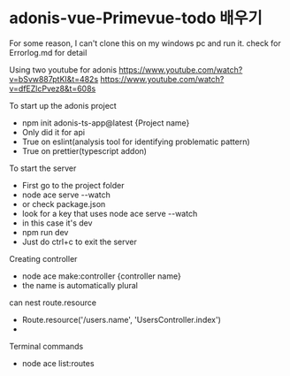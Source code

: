 # adonis-vue-Primevue-todo 배우기

For some reason, I can't clone this on my windows pc and run it.
check for Errorlog.md for detail

Using two youtube for adonis
https://www.youtube.com/watch?v=bSvw887ptKI&t=482s
https://www.youtube.com/watch?v=dfEZlcPvez8&t=608s

To start up the adonis project
- npm init adonis-ts-app@latest {Project name}
- Only did it for api
- True on eslint(analysis tool for identifying problematic pattern)
- True on prettier(typescript addon)

To start the server
- First go to the project folder
- node ace serve --watch
- or check package.json
- look for a key that uses node ace serve --watch
- in this case it's dev
- npm run dev
- Just do ctrl+c to exit the server

Creating controller
- node ace make:controller {controller name}
- the name is automatically plural

can nest route.resource
- Route.resource('/users.name', 'UsersController.index')
- 


Terminal commands
- node ace list:routes